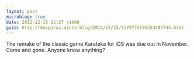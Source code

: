 ```yaml
---
layout: post
microblog: true
date: 2012-12-15 12:27 +1000
guid: http://desparoz.micro.blog/2012/12/15/t279774595253407744.html
---
```

The remake of the classic game Karateka for iOS was due out in November. Come and gone. Anyone know anything?

